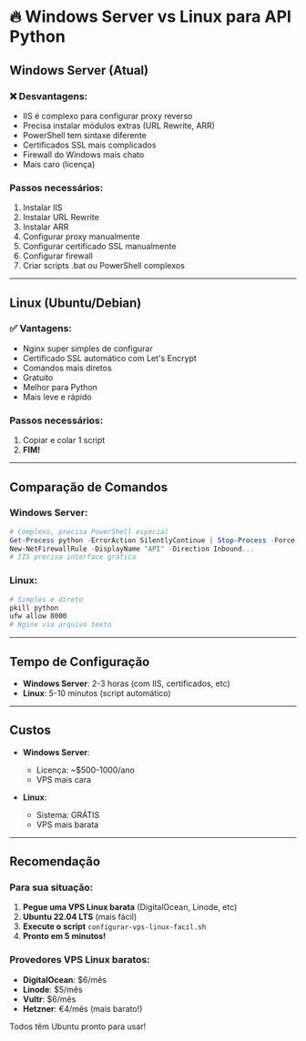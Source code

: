 # 🔥 Windows Server vs Linux para API Python

## Windows Server (Atual)
### ❌ Desvantagens:
- IIS é complexo para configurar proxy reverso
- Precisa instalar módulos extras (URL Rewrite, ARR)
- PowerShell tem sintaxe diferente
- Certificados SSL mais complicados
- Firewall do Windows mais chato
- Mais caro (licença)

### Passos necessários:
1. Instalar IIS
2. Instalar URL Rewrite
3. Instalar ARR
4. Configurar proxy manualmente
5. Configurar certificado SSL manualmente
6. Configurar firewall
7. Criar scripts .bat ou PowerShell complexos

---

## Linux (Ubuntu/Debian)
### ✅ Vantagens:
- Nginx super simples de configurar
- Certificado SSL automático com Let's Encrypt
- Comandos mais diretos
- Gratuito
- Melhor para Python
- Mais leve e rápido

### Passos necessários:
1. Copiar e colar 1 script
2. **FIM!**

---

## Comparação de Comandos

### Windows Server:
```powershell
# Complexo, precisa PowerShell especial
Get-Process python -ErrorAction SilentlyContinue | Stop-Process -Force
New-NetFirewallRule -DisplayName "API" -Direction Inbound...
# IIS precisa interface gráfica
```

### Linux:
```bash
# Simples e direto
pkill python
ufw allow 8000
# Nginx via arquivo texto
```

---

## Tempo de Configuração

- **Windows Server**: 2-3 horas (com IIS, certificados, etc)
- **Linux**: 5-10 minutos (script automático)

---

## Custos

- **Windows Server**: 
  - Licença: ~$500-1000/ano
  - VPS mais cara
  
- **Linux**: 
  - Sistema: GRÁTIS
  - VPS mais barata

---

## Recomendação

### Para sua situação:
1. **Pegue uma VPS Linux barata** (DigitalOcean, Linode, etc)
2. **Ubuntu 22.04 LTS** (mais fácil)
3. **Execute o script** `configurar-vps-linux-facil.sh`
4. **Pronto em 5 minutos!**

### Provedores VPS Linux baratos:
- **DigitalOcean**: $6/mês
- **Linode**: $5/mês  
- **Vultr**: $6/mês
- **Hetzner**: €4/mês (mais barato!)

Todos têm Ubuntu pronto para usar! 